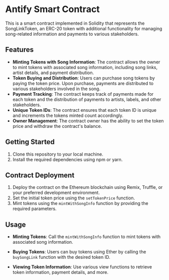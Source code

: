 # Antify Smart Contract

This is a smart contract implemented in Solidity that represents the SongLinkToken, an ERC-20 token with additional functionality for managing song-related information and payments to various stakeholders.

## Features

- **Minting Tokens with Song Information**: The contract allows the owner to mint tokens with associated song information, including song links, artist details, and payment distribution.
- **Token Buying and Distribution**: Users can purchase song tokens by paying the token price. Upon purchase, payments are distributed to various stakeholders involved in the song.
- **Payment Tracking**: The contract keeps track of payments made for each token and the distribution of payments to artists, labels, and other stakeholders.
- **Unique Token IDs**: The contract ensures that each token ID is unique and increments the tokens minted count accordingly.
- **Owner Management**: The contract owner has the ability to set the token price and withdraw the contract's balance.

## Getting Started

1. Clone this repository to your local machine.
2. Install the required dependencies using npm or yarn.

## Contract Deployment

1. Deploy the contract on the Ethereum blockchain using Remix, Truffle, or your preferred development environment.
2. Set the initial token price using the `setTokenPrice` function.
3. Mint tokens using the `mintWithSongInfo` function by providing the required parameters.

## Usage

- **Minting Tokens**: Call the `mintWithSongInfo` function to mint tokens with associated song information.

- **Buying Tokens**: Users can buy tokens using Ether by calling the `buySongLink` function with the desired token ID.

- **Viewing Token Information**: Use various view functions to retrieve token information, payment details, and more.

